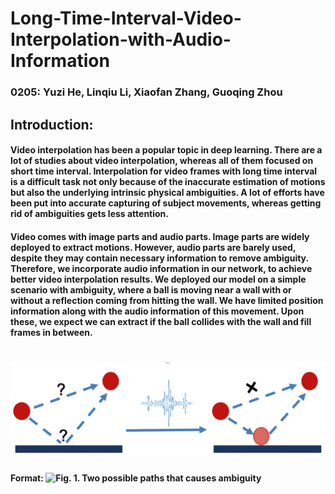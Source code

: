 # Long-Time-Interval-Video-Interpolation-with-Audio-Information
### 0205: Yuzi He, Linqiu Li, Xiaofan Zhang, Guoqing Zhou

## Introduction:
#### Video interpolation has been a popular topic in deep learning. There are a lot of studies about video interpolation, whereas all of them focused on short time interval. Interpolation for video frames with long time interval is a difficult task not only because of the inaccurate estimation of motions but also the underlying intrinsic physical ambiguities. A lot of efforts have been put into accurate capturing of subject movements, whereas getting rid of ambiguities gets less attention. 
#### Video comes with image parts and audio parts. Image parts are widely deployed to extract motions. However, audio parts are barely used, despite they may contain necessary information to remove ambiguity. Therefore, we incorporate audio information in our network, to achieve better video interpolation results. We deployed our model on a simple scenario with ambiguity, where a ball is moving near a wall with or without a reflection coming from hitting the wall. We have limited position information along with the audio information of this movement. Upon these, we expect we can extract if the ball collides with the wall and fill frames in between.
# ![Fig. 1. Two possible paths that causes ambiguity](https://github.com/xiaofanzhang1/Long-Time-Interval-Video-Interpolation-with-Audio-Information/blob/master/paths.png)
#### Format: ![Fig. 1. Two possible paths that causes ambiguity](url)
